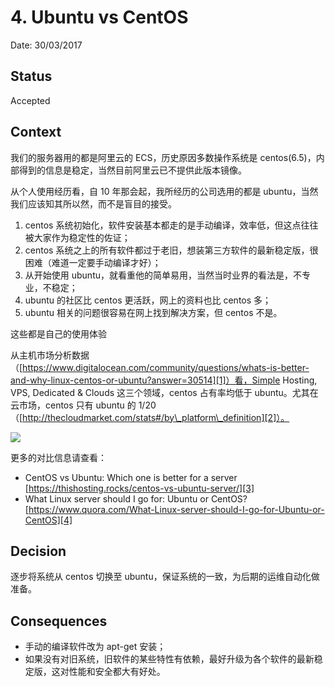 # 4. Ubuntu vs CentOS

Date: 30/03/2017

## Status

Accepted

## Context

 我们的服务器用的都是阿里云的 ECS，历史原因多数操作系统是 centos(6.5)，内部得到的信息是稳定，当然目前阿里云已不提供此版本镜像。

从个人使用经历看，自 10 年那会起，我所经历的公司选用的都是 ubuntu，当然我们应该知其所以然，而不是盲目的接受。

1. centos 系统初始化，软件安装基本都走的是手动编译，效率低，但这点往往被大家作为稳定性的佐证；
2. centos 系统之上的所有软件都过于老旧，想装第三方软件的最新稳定版，很困难（难道一定要手动编译才好）；
3. 从开始使用 ubuntu，就看重他的简单易用，当然当时业界的看法是，不专业，不稳定；
4. ubuntu 的社区比 centos 更活跃，网上的资料也比 centos 多；
5. ubuntu 相关的问题很容易在网上找到解决方案，但 centos 不是。

这些都是自己的使用体验

从主机市场分析数据（[https://www.digitalocean.com/community/questions/whats-is-better-and-why-linux-centos-or-ubuntu?answer=30514][1]）看，Simple Hosting, VPS, Dedicated & Clouds 这三个领域，centos 占有率均低于 ubuntu。尤其在云市场，centos 只有 ubuntu 的 1/20（[http://thecloudmarket.com/stats#/by\_platform\_definition][2]）。

![][image-1]

更多的对比信息请查看：

* CentOS vs Ubuntu: Which one is better for a server [https://thishosting.rocks/centos-vs-ubuntu-server/][3]
* What Linux server should I go for: Ubuntu or CentOS? [https://www.quora.com/What-Linux-server-should-I-go-for-Ubuntu-or-CentOS][4]

## Decision

逐步将系统从 centos 切换至 ubuntu，保证系统的一致，为后期的运维自动化做准备。

## Consequences

* 手动的编译软件改为 apt-get 安装；
* 如果没有对旧系统，旧软件的某些特性有依赖，最好升级为各个软件的最新稳定版，这对性能和安全都大有好处。

[1]:	https://www.digitalocean.com/community/questions/whats-is-better-and-why-linux-centos-or-ubuntu?answer=30514
[2]:	http://thecloudmarket.com/stats#/by_platform_definition
[3]:	https://thishosting.rocks/centos-vs-ubuntu-server/
[4]:	https://www.quora.com/What-Linux-server-should-I-go-for-Ubuntu-or-CentOS

[image-1]:	files/centos-vs-ubuntu-in-clouds.png